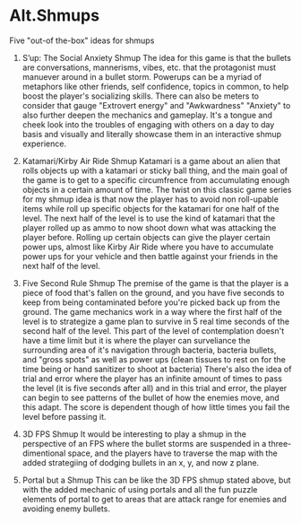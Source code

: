 # Alt.Shmups
Five "out-of the-box" ideas for shmups

1. S’up: The Social Anxiety Shmup
The idea for this game is that the bullets are conversations, mannerisms, vibes, etc. that the protagonist must manuever around in a bullet storm. Powerups can be a myriad of metaphors like other friends, self confidence, topics in common, to help boost the player's socializing skills. There can also be meters to consider that gauge "Extrovert energy" and "Awkwardness" "Anxiety" to also further deepen the mechanics and gameplay. It's a tongue and cheek look into the troubles of engaging with others on a day to day basis and visually and literally showcase them in an interactive shmup experience.

2. Katamari/Kirby Air Ride Shmup
Katamari is a game about an alien that rolls objects up with a katamari or sticky ball thing, and the main goal of the game is to get to a specific circumfrence from accumulating enough objects in a certain amount of time. The twist on this classic game series for my shmup idea is that now the player has to avoid non roll-upable items while roll up specific objects for the katamari for one half of the level. The next half of the level is to use the kind of katamari that the player rolled up as ammo to now shoot down what was attacking the player before. Rolling up certain objects can give the player certain power ups, almost like Kirby Air Ride where you have to accumulate power ups for your vehicle and then battle against your friends in the next half of the level.

3. Five Second Rule Shmup
The premise of the game is that the player is a piece of food that's fallen on the ground, and you have five seconds to keep from being contaminated before you're picked back up from the ground. The game mechanics work in a way where the first half of the level is to strategize a game plan to survive in 5 real time seconds of the second half of the level. This part of the level of contemplation doesn't have a time limit but it is where the player can surveliance the surrounding area of it's navigation through bacteria, bacteria bullets, and "gross spots" as well as power ups (clean tissues to rest on for the time being or hand sanitizer to shoot at bacteria) There's also the idea of trial and error where the player has an infinite amount of times to pass the level (it is five seconds after all) and in this trial and error, the player can begin to see patterns of the bullet of how the enemies move, and this adapt. The score is dependent though of how little times you fail the level before passing it.

4. 3D FPS Shmup
It would be interesting to play a shmup in the perspective of an FPS where the bullet storms are suspended in a three-dimentional space, and the players have to traverse the map with the added strategiing of dodging bullets in an x, y, and now z plane. 

5. Portal but a Shmup
This can be like the 3D FPS shmup stated above, but with the added mechanic of using portals and all the fun puzzle elements of portal to get to areas that are attack range for enemies and avoiding enemy bullets.

